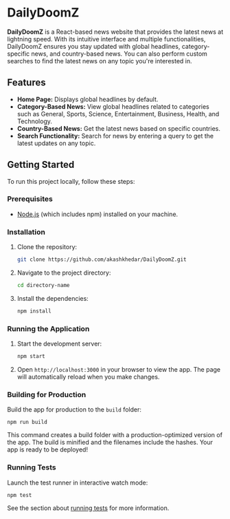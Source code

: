 # DailyDoomZ

**DailyDoomZ** is a React-based news website that provides the latest news at lightning speed. With its intuitive interface and multiple functionalities, DailyDoomZ ensures you stay updated with global headlines, category-specific news, and country-based news. You can also perform custom searches to find the latest news on any topic you're interested in.

## Features

- **Home Page:** Displays global headlines by default.
- **Category-Based News:** View global headlines related to categories such as General, Sports, Science, Entertainment, Business, Health, and Technology.
- **Country-Based News:** Get the latest news based on specific countries.
- **Search Functionality:** Search for news by entering a query to get the latest updates on any topic.

## Getting Started

To run this project locally, follow these steps:

### Prerequisites

- [Node.js](https://nodejs.org/) (which includes npm) installed on your machine.

### Installation

1. Clone the repository:

   ```bash
   git clone https://github.com/akashkhedar/DailyDoomZ.git

2. Navigate to the project directory:

	```bash
	cd directory-name

3. Install the dependencies:

	```bash
	npm install

### Running the Application

1. Start the development server:

	```bash
	npm start

2. Open ```http://localhost:3000``` in your browser to view the app.
   The page will automatically reload when you make changes.

### Building for Production

Build the app for production to the `build` folder:

	npm run build
 
This command creates a build folder with a production-optimized version of the app. The build is minified and the filenames include the hashes. Your app is ready to be deployed!

### Running Tests

Launch the test runner in interactive watch mode:

	npm test
 
See the section about [running tests](https://create-react-app.dev/docs/running-tests/) for more information.
